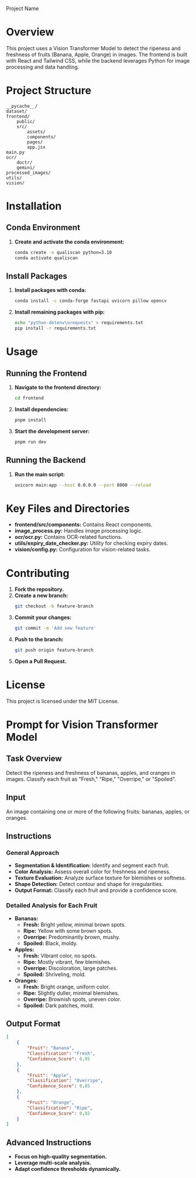 Project Name

# Overview
This project uses a Vision Transformer Model to detect the ripeness and freshness of fruits (Banana, Apple, Orange) in images. The frontend is built with React and Tailwind CSS, while the backend leverages Python for image processing and data handling.

# Project Structure
```
__pycache__/
dataset/
frontend/
    public/
    src/
        assets/
        components/
        pages/
        app.jsx
main.py
ocr/
    doctr/
    gemini/
processed_images/
utils/
vision/
```

# Installation

## Conda Environment
1. **Create and activate the conda environment:**
     ```sh
     conda create -n qualiscan python=3.10
     conda activate qualiscan
     ```

## Install Packages
1. **Install packages with conda:**
     ```sh
     conda install -c conda-forge fastapi uvicorn pillow opencv
     ```
2. **Install remaining packages with pip:**
     ```sh
     echo "python-dotenv\nrequests" > requirements.txt
     pip install -r requirements.txt
     ```

# Usage

## Running the Frontend
1. **Navigate to the frontend directory:**
     ```sh
     cd frontend
     ```
2. **Install dependencies:**
     ```sh
     pnpm install
     ```
3. **Start the development server:**
     ```sh
     pnpm run dev
     ```

## Running the Backend
1. **Run the main script:**
     ```sh
     uvicorn main:app --host 0.0.0.0 --port 8000 --reload
     ```

# Key Files and Directories
- **frontend/src/components:** Contains React components.
- **image_process.py:** Handles image processing logic.
- **ocr/ocr.py:** Contains OCR-related functions.
- **utils/expiry_date_checker.py:** Utility for checking expiry dates.
- **vision/config.py:** Configuration for vision-related tasks.

# Contributing
1. **Fork the repository.**
2. **Create a new branch:**
     ```sh
     git checkout -b feature-branch
     ```
3. **Commit your changes:**
     ```sh
     git commit -m 'Add new feature'
     ```
4. **Push to the branch:**
     ```sh
     git push origin feature-branch
     ```
5. **Open a Pull Request.**

# License
This project is licensed under the MIT License.

# Prompt for Vision Transformer Model

## Task Overview
Detect the ripeness and freshness of bananas, apples, and oranges in images. Classify each fruit as "Fresh," "Ripe," "Overripe," or "Spoiled".

## Input
An image containing one or more of the following fruits: bananas, apples, or oranges.

## Instructions

### General Approach
- **Segmentation & Identification:** Identify and segment each fruit.
- **Color Analysis:** Assess overall color for freshness and ripeness.
- **Texture Evaluation:** Analyze surface texture for blemishes or softness.
- **Shape Detection:** Detect contour and shape for irregularities.
- **Output Format:** Classify each fruit and provide a confidence score.

### Detailed Analysis for Each Fruit
- **Bananas:**
    - **Fresh:** Bright yellow, minimal brown spots.
    - **Ripe:** Yellow with some brown spots.
    - **Overripe:** Predominantly brown, mushy.
    - **Spoiled:** Black, moldy.
- **Apples:**
    - **Fresh:** Vibrant color, no spots.
    - **Ripe:** Mostly vibrant, few blemishes.
    - **Overripe:** Discoloration, large patches.
    - **Spoiled:** Shriveling, mold.
- **Oranges:**
    - **Fresh:** Bright orange, uniform color.
    - **Ripe:** Slightly duller, minimal blemishes.
    - **Overripe:** Brownish spots, uneven color.
    - **Spoiled:** Dark patches, mold.

## Output Format
```json
[
    {
        "Fruit": "Banana",
        "Classification": "Fresh",
        "Confidence_Score": 0.95
    },
    {
        "Fruit": "Apple",
        "Classification": "Overripe",
        "Confidence_Score": 0.85
    },
    {
        "Fruit": "Orange",
        "Classification": "Ripe",
        "Confidence_Score": 0.92
    }
]
```

## Advanced Instructions
- **Focus on high-quality segmentation.**
- **Leverage multi-scale analysis.**
- **Adapt confidence thresholds dynamically.**

